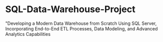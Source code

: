 # SQL-Data-Warehouse-Project
"Developing a Modern Data Warehouse from Scratch Using SQL Server, Incorporating End-to-End ETL Processes, Data Modeling, and Advanced Analytics Capabilities
